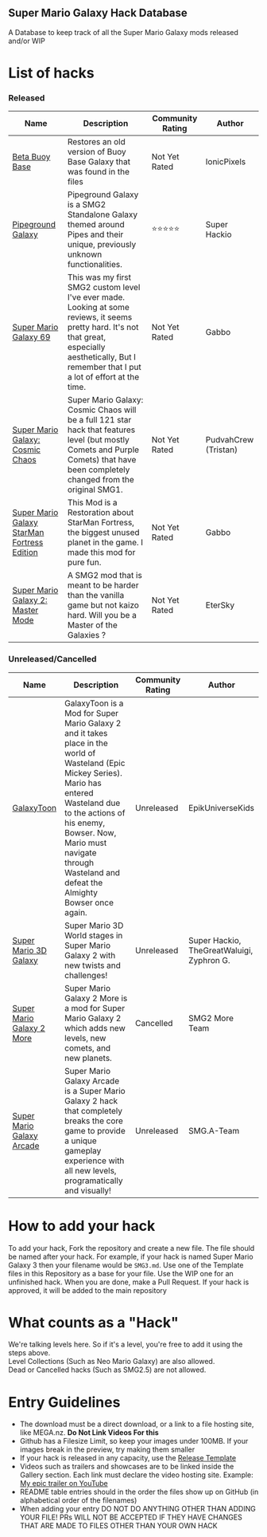 ## Super Mario Galaxy Hack Database

A Database to keep track of all the Super Mario Galaxy mods released and/or WIP

# List of hacks

### Released

| Name | Description | Community Rating | Author |
| --- | --- | --- | --- | 
| [Beta Buoy Base](Released/Beta_Buoy_Base) | Restores an old version of Buoy Base Galaxy that was found in the files | Not Yet Rated | IonicPixels |
| [Pipeground Galaxy](Released/Pipeground) | Pipeground Galaxy is a SMG2 Standalone Galaxy themed around Pipes and their unique, previously unknown functionalities. | ⭐⭐⭐⭐⭐ | Super Hackio |
| [Super Mario Galaxy 69](Released/SMG69) | This was my first SMG2 custom level I've ever made. Looking at some reviews, it seems pretty hard. It's not that great, especially aesthetically, But I remember that I put a lot of effort at the time. | Not Yet Rated | Gabbo |
| [Super Mario Galaxy: Cosmic Chaos](Released/SMGCC) | Super Mario Galaxy: Cosmic Chaos will be a full 121 star hack that features level (but mostly Comets and Purple Comets) that have been completely changed from the original SMG1. | Not Yet Rated | PudvahCrew (Tristan) |
| [Super Mario Galaxy StarMan Fortress Edition](Released/SMGSFE) | This Mod is a Restoration about StarMan Fortress, the biggest unused planet in the game. I made this mod for pure fun. | Not Yet Rated | Gabbo |
| [Super Mario Galaxy 2: Master Mode](Released/SMG2Master) | A SMG2 mod that is meant to be harder than the vanilla game but not kaizo hard. Will you be a Master of the Galaxies ? | Not Yet Rated | EterSky |

### Unreleased/Cancelled

| Name | Description | Community Rating | Author |
| --- | --- | --- | --- | 
| [GalaxyToon](Unreleased/GT) | GalaxyToon is a Mod for Super Mario Galaxy 2 and it takes place in the world of Wasteland (Epic Mickey Series). Mario has entered Wasteland due to the actions of his enemy, Bowser. Now, Mario must navigate through Wasteland and defeat the Almighty Bowser once again. | Unreleased | EpikUniverseKids |
| [Super Mario 3D Galaxy](Unreleased/SM3DG) | Super Mario 3D World stages in Super Mario Galaxy 2 with new twists and challenges! | Unreleased | Super Hackio, TheGreatWaluigi, Zyphron G. |
| [Super Mario Galaxy 2 More](Cancelled/SMG2More) | Super Mario Galaxy 2 More is a mod for Super Mario Galaxy 2 which adds new levels, new comets, and new planets. | Cancelled | SMG2 More Team |
| [Super Mario Galaxy Arcade](Unreleased/SMGA) | Super Mario Galaxy Arcade is a Super Mario Galaxy 2 hack that completely breaks the core game to provide a unique gameplay experience with all new levels, programatically and visually! | Unreleased | SMG.A-Team |

# How to add your hack
To add your hack, Fork the repository and create a new file. The file should be named after your hack. For example, if your hack is named Super Mario Galaxy 3 then your filename would be `SMG3.md`. Use one of the Template files in this Repository as a base for your file. Use the WIP one for an unfinished hack. When you are done, make a Pull Request. If your hack is approved, it will be added to the main repository

# What counts as a "Hack"
We're talking levels here. So if it's a level, you're free to add it using the steps above.<br/>Level Collections (Such as Neo Mario Galaxy) are also allowed.<br/>Dead or Cancelled hacks (Such as SMG2.5) are not allowed.

# Entry Guidelines
- The download must be a direct download, or a link to a file hosting site, like MEGA.nz. **Do Not Link Videos For this**
- Github has a Filesize Limit, so keep your images under 100MB. If your images break in the preview, try making them smaller
- If your hack is released in any capacity, use the [Release Template](Templates/TEMPLATE_RELEASED)
- Videos such as trailers and showcases are to be linked inside the Gallery section. Each link must declare the video hosting site. Example: [My epic trailer on YouTube](https://www.youtube.com/watch?v=ntN_2l8hKug)
- README table entries should in the order the files show up on GitHub (in alphabetical order of the filenames)
- When adding your entry DO NOT DO ANYTHING OTHER THAN ADDING YOUR FILE! PRs WILL NOT BE ACCEPTED IF THEY HAVE CHANGES THAT ARE MADE TO FILES OTHER THAN YOUR OWN HACK
